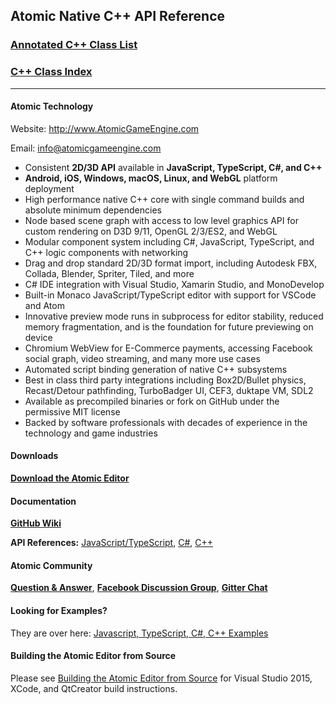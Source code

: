 ## Atomic Native C++ API Reference

### [Annotated C++ Class List](annotated.html)

### [C++ Class Index](classes.html)

---

#### Atomic Technology

Website: <a href="http://www.atomicgameengine.com" target="_blank">http://www.AtomicGameEngine.com</a>

Email: info@atomicgameengine.com

- Consistent **2D/3D API** available in **JavaScript, TypeScript, C#, and C++**
- **Android, iOS, Windows, macOS, Linux, and WebGL** platform deployment
- High performance native C++ core with single command builds and absolute minimum dependencies
- Node based scene graph with access to low level graphics API for custom rendering on D3D 9/11, OpenGL 2/3/ES2, and WebGL
- Modular component system including C#, JavaScript, TypeScript, and C++ logic components with networking
- Drag and drop standard 2D/3D format import, including Autodesk FBX, Collada, Blender, Spriter, Tiled, and more
- C# IDE integration with Visual Studio, Xamarin Studio, and MonoDevelop
- Built-in Monaco JavaScript/TypeScript editor with support for VSCode and Atom
- Innovative preview mode runs in subprocess for editor stability, reduced memory fragmentation, and is the foundation for future previewing on device
- Chromium WebView for E-Commerce payments, accessing Facebook social graph, video streaming, and many more use cases
- Automated script binding generation of native C++ subsystems
- Best in class third party integrations including Box2D/Bullet physics, Recast/Detour pathfinding, TurboBadger UI, CEF3, duktape VM, SDL2
- Available as precompiled binaries or fork on GitHub under the permissive MIT license
- Backed by software professionals with decades of experience in the technology and game industries

#### Downloads

**[Download the Atomic Editor](http://atomicgameengine.com/#download-the-atomic-editor)**

#### Documentation

**[GitHub Wiki](https://github.com/AtomicGameEngine/AtomicGameEngine/wiki/)**

**API References:** <a href="http://docs.atomicgameengine.com/api/modules/atomic.html">JavaScript/TypeScript</a>, <a href="http://docs.atomicgameengine.com/csharp/AtomicEngine/">C#</a>, <a href="http://docs.atomicgameengine.com/cpp/">C++</a>

#### Atomic Community

**[Question & Answer](https://qa.atomicgameengine.com/)**, **[Facebook Discussion Group](https://www.facebook.com/groups/AtomicGameEngine/)**, **[Gitter Chat](https://gitter.im/AtomicGameEngine/AtomicGameEngine/)**

#### Looking for Examples?

They are over here: <a href="https://github.com/AtomicGameEngine/AtomicExamples">Javascript, TypeScript, C#, C++ Examples</a>

#### Building the Atomic Editor from Source

Please see [Building the Atomic Editor from Source](https://github.com/AtomicGameEngine/AtomicGameEngine/wiki/Building-Atomic---The-Quick-and-Easy-Way) for Visual Studio 2015, XCode, and QtCreator build instructions.
